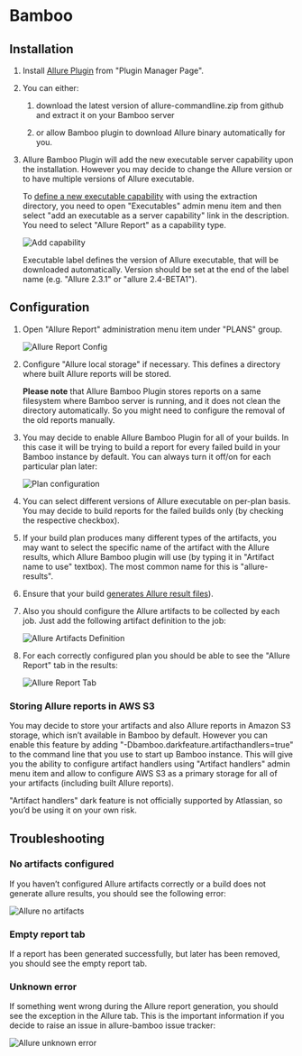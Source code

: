 # Bamboo

## Installation

1.  Install [Allure Plugin](https://confluence.atlassian.com/display/UPM/Installing+add-ons)
    from "Plugin Manager Page".

2.  You can either:

    1.  download the latest version of allure-commandline.zip from
        github and extract it on your Bamboo server

    2.  or allow Bamboo plugin to download Allure binary automatically
        for you.

3.  Allure Bamboo Plugin will add the new executable server capability
    upon the installation. However you may decide to change the Allure
    version or to have multiple versions of Allure executable.

    To [define a new executable capability](https://confluence.atlassian.com/bamboo/defining-a-new-executable-capability-289277164.html)
    with using the extraction directory, you need to open "Executables"
    admin menu item and then select "add an executable as a server
    capability" link in the description. You need to select "Allure
    Report" as a capability type.

    ![Add capability](../../images/bamboo_add_capability.png)

    Executable label defines the version of Allure executable, that will
    be downloaded automatically. Version should be set at the end of the
    label name (e.g. "Allure 2.3.1" or "allure 2.4-BETA1").

## Configuration

1.  Open "Allure Report" administration menu item under "PLANS" group.

    ![Allure Report Config](../../images/bamboo_admin_allure_report.png)

2.  Configure "Allure local storage" if necessary. This defines a
    directory where built Allure reports will be stored.

    **Please note** that Allure Bamboo Plugin stores reports on a same
    filesystem where Bamboo server is running, and it does not clean the
    directory automatically. So you might need to configure the removal
    of the old reports manually.

3.  You may decide to enable Allure Bamboo Plugin for all of your
    builds. In this case it will be trying to build a report for every
    failed build in your Bamboo instance by default. You can always turn
    it off/on for each particular plan later:

    ![Plan configuration](../../images/bamboo_plan_configuration.png)

4.  You can select different versions of Allure executable on per-plan
    basis. You may decide to build reports for the failed builds only
    (by checking the respective checkbox).

5.  If your build plan produces many different types of the artifacts,
    you may want to select the specific name of the artifact with the
    Allure results, which Allure Bamboo plugin will use (by typing it in
    "Artifact name to use" textbox). The most common name for this is
    "allure-results".

6.  Ensure that your build [generates Allure result files](https://github.com/allure-framework/allure-core/wiki#gathering-information-about-tests)).

7.  Also you should configure the Allure artifacts to be collected by
    each job. Just add the following artifact definition to the job:

    ![Allure Artifacts Definition](../../images/bamboo_artifacts_definition.png)

8.  For each correctly configured plan you should be able to see the
    "Allure Report" tab in the results:

    ![Allure Report Tab](../../images/bamboo_allure_tab.png)

### Storing Allure reports in AWS S3

You may decide to store your artifacts and also Allure reports in Amazon
S3 storage, which isn’t available in Bamboo by default. However you can
enable this feature by adding
"-Dbamboo.darkfeature.artifacthandlers=true" to the command line that
you use to start up Bamboo instance. This will give you the ability to
configure artifact handlers using "Artifact handlers" admin menu item
and allow to configure AWS S3 as a primary storage for all of your
artifacts (including built Allure reports).

"Artifact handlers" dark feature is not officially supported by
Atlassian, so you’d be using it on your own risk.

## Troubleshooting

### No artifacts configured

If you haven’t configured Allure artifacts correctly or a build does not
generate allure results, you should see the following error:

![Allure no artifacts](../../images/bamboo_no_artifacts.png)

### Empty report tab

If a report has been generated successfully, but later has been removed,
you should see the empty report tab.

### Unknown error

If something went wrong during the Allure report generation, you should
see the exception in the Allure tab. This is the important information
if you decide to raise an issue in allure-bamboo issue tracker:

![Allure unknown error](../../images/bamboo_unknown_error.png)
